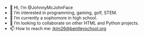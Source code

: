 - 👋 Hi, I’m @JohnnyMcJohnFace
- 👀 I’m interested in programming, gaming, golf, STEM.
- 🌱 I’m currently a sophomore in high school.
- 💞️ I’m looking to collaborate on other HTML and Python projects.
- 📫 How to reach me: jkim26@bentleyschool.org

<!---
JohnnyMcJohnFace/JohnnyMcJohnFace is a ✨ special ✨ repository because its `README.md` (this file) appears on your GitHub profile.
You can click the Preview link to take a look at your changes.
--->

